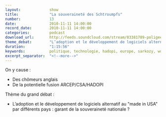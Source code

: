 ```yaml
---
layout:             show
title:              "La souveraineté des Schtroumpfs"
number:             13
date:               2010-11-11 14:00:00
record_date:        2010-11-11 14:00:00
categories:         podcast
download_url:       http://feeds.soundcloud.com/stream/83381789-poligeek-poligeek13.mp3
theme_debat:        "L’adoption et le développement de logiciels alternatif au "made in USA" par différents pays : garant de la souveraineté nationale ?"
duration:           "1:15:56"
keywords:           politique, technologie, hadopi, europe, sarkozy, woerth, bettencourt, identitee, nationale, free, iphone
excerpt_separator:  "<!--more-->"
---
```



On y cause :

- Des chômeurs anglais
- De la potentielle fusion ARCEP/CSA/HADOPI

Thème du grand débat :

- L’adoption et le développement de logiciels alternatif au "made in USA" par différents pays : garant de la souveraineté nationale ?
